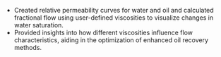 - Created relative permeability curves for water and oil and calculated fractional flow using user-defined viscosities 
to visualize changes in water saturation.
- Provided insights into how different viscosities influence flow characteristics, aiding in the optimization of enhanced 
oil recovery methods. 
